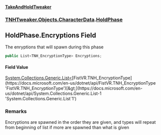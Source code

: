#### [TakeAndHoldTweaker](index.md 'index')
### [TNHTweaker.Objects.CharacterData](TNHTweaker.Objects.CharacterData.md 'TNHTweaker.Objects.CharacterData').[HoldPhase](TNHTweaker.Objects.CharacterData.HoldPhase.md 'TNHTweaker.Objects.CharacterData.HoldPhase')

## HoldPhase.Encryptions Field

The enryptions that will spawn during this phase

```csharp
public List<TNH_EncryptionType> Encryptions;
```

#### Field Value
[System.Collections.Generic.List&lt;](https://docs.microsoft.com/en-us/dotnet/api/System.Collections.Generic.List-1 'System.Collections.Generic.List`1')[FistVR.TNH_EncryptionType](https://docs.microsoft.com/en-us/dotnet/api/FistVR.TNH_EncryptionType 'FistVR.TNH_EncryptionType')[&gt;](https://docs.microsoft.com/en-us/dotnet/api/System.Collections.Generic.List-1 'System.Collections.Generic.List`1')

### Remarks
Encryptions are spawned in the order they are given, and types will repeat from beginning of list if more are spawned than what is given